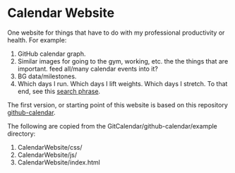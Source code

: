 # Calendar Website

One website for things that have to do with my professional productivity or health. For example:
1. GitHub calendar graph.
2. Similar images for going to the gym, working, etc. the the things that are important. feed all/many calendar events into it?
3. BG data/milestones.
4. Which days I run. Which days I lift weights. Which days I stretch. To that end, see this [search phrase](https://calendar.google.com/calendar/r/search?q=Export%20calendar%20to%20csv%20-%20look%20at%20trends).

The first version, or starting point of this website is based on this repository [github-calendar](https://github.com/IonicaBizau/github-calendar).

The following are copied from the GitCalendar/github-calendar/example directory:
1. CalendarWebsite/css/
2. CalendarWebsite/js/
3. CalendarWebsite/index.html